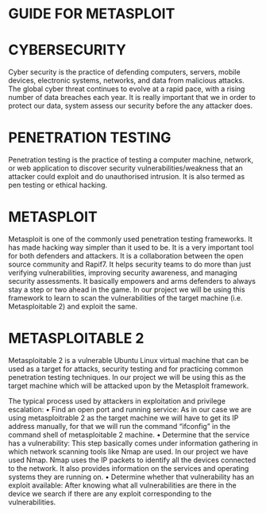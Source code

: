 # GUIDE FOR METASPLOIT

# CYBERSECURITY
Cyber security is the practice of defending computers, servers, mobile devices, electronic systems, networks, and data from malicious attacks.
The global cyber threat continues to evolve at a rapid pace, with a rising number of data breaches each year. It is really important that we in order to protect our data, system assess our security before the any attacker does.

# PENETRATION TESTING
Penetration testing is the practice of testing a computer machine, network, or web application to discover security vulnerabilities/weakness that an attacker could exploit and do unauthorised intrusion. It is also termed as pen testing or ethical hacking.
# METASPLOIT
Metasploit is one of the commonly used penetration testing frameworks. It has made hacking way simpler than it used to be. It is a very important tool for both defenders and attackers.
It is a collaboration between the open source community and Rapif7. It helps security teams to do more than just verifying vulnerabilities, improving security awareness, and managing security assessments. It basically empowers and arms defenders to always stay a step or two ahead in the game.
In our project we will be using this framework to learn to scan the vulnerabilities of the target machine (i.e. Metasploitable 2) and exploit the same.
# METASPLOITABLE 2
Metasploitable 2 is a vulnerable Ubuntu Linux virtual machine that can be used as a target for attacks, security testing and for practicing common penetration testing techniques.
In our project we will be using this as the target machine which will be attacked upon by the Metasploit framework.
 
 
The typical process used by attackers in exploitation and privilege escalation:
   •	Find an open port and running service: As in our case we are using metasploitrable 2 as the target machine we will have to get its IP address manually, for that we will run the command “ifconfig” in the command shell of metasploitable 2 machine.
   •	Determine that the service has a vulnerability: This step basically comes under information gathering in which network scanning tools like Nmap are used. In our project we have used Nmap. Nmap uses the IP packets to identify all the devices connected to the network. It also provides information on the services and operating systems they are running on.
   •	Determine whether that vulnerability has an exploit available: After knowing what all vulnerabilities are there in the device we search if there are any exploit corresponding to the vulnerabilities.

